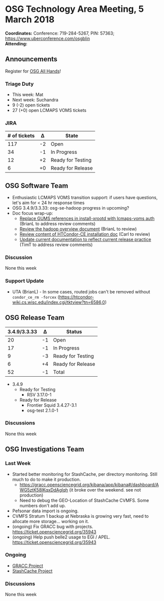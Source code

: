 # OSG Technology Area Meeting,  5 March 2018

**Coordinates:** Conference: 719-284-5267, PIN: 57363; <https://www.uberconference.com/osgblin>  
**Attending:**  


## Announcements

Register for [OSG All Hands](https://opensciencegrid.github.io/all-hands/2018/)!  


### Triage Duty

-   This week: Mat
-   Next week: Suchandra
-   9 (-2) open tickets
-   27 (+0) open LCMAPS VOMS tickets


### JIRA

| # of tickets | &Delta; | State             |
|------------ |------- |----------------- |
| 117          | -2      | Open              |
| 34           | -1      | In Progress       |
| 12           | +2      | Ready for Testing |
| 6            | +0      | Ready for Release |


## OSG Software Team

-   Enthusiastic LCMAPS VOMS transition support: if users have questions, let's aim for < 24 hr response times
-   OSG 3.4.9/3.3.33: osg-se-hadoop progress in upcoming?
-   Doc focus wrap-up:  
    -   [Replace GUMS references in install-xrootd with lcmaps-voms auth](https://github.com/opensciencegrid/docs/pull/320) (BrianL to address review comments)
    -   [Review the hadoop overview document](https://github.com/opensciencegrid/docs/pull/325) (BrianL to review)
    -   [Review content of HTCondor-CE installation doc](https://github.com/opensciencegrid/docs/pull/326) (Carl to review)
    -   [Update current documentation to reflect current release practice](https://github.com/opensciencegrid/technology/pull/443) (TimT to address review comments)


### Discussion

None this week  


### Support Update

-   UTA (BrianL) - In some cases, routed jobs can't be removed without `condor_ce_rm -forcex` (<https://htcondor-wiki.cs.wisc.edu/index.cgi/tktview?tn=6586,0>)


## OSG Release Team

| 3.4.9/3.3.33 | &Delta; | Status            |
|------------ |------- |----------------- |
| 20           | -1      | Open              |
| 17           | -1      | In Progress       |
| 9            | -3      | Ready for Testing |
| 6            | +4      | Ready for Release |
| 52           | -1      | Total             |

-   3.4.9  
    -   Ready for Testing  
        -   RSV 3.17.0-1
    -   Ready for Release  
        -   Frontier Squid 3.4.27-3.1
        -   osg-test 2.1.0-1


### Discussions

None this week  


## OSG Investigations Team


### Last Week

-   Started better monitoring for StashCache, per directory monitoring.  Still much to do to make it production.  
    -   <https://gracc.opensciencegrid.org/kibana/app/kibana#/dashboard/AWG5ztK58IKqxDdAglqh> (it broke over the weekend.  see not production)
    -   Need to debug the GEO-Location of StashCache CVMFS.  Some numbers don't add up.
-   Pefsonar data import is ongoing.
-   CVMFS Stratum 1 backup at Nebraska is growing very fast, need to allocate more storage... working on it.
-   (ongoing) Fix GRACC bug with projects. <https://ticket.opensciencegrid.org/35943>
-   (ongoing) Help push belle2 usage to EGI / APEL.  <https://ticket.opensciencegrid.org/35943>


### Ongoing

-   [GRACC Project](https://jira.opensciencegrid.org/projects/GRACC/)
-   [StashCache Project](https://opensciencegrid.github.io/StashCache/)


### Discussions

None this week
